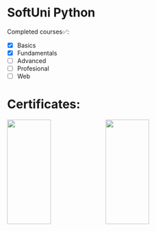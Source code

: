 # SoftUni Python

Completed courses✅:
- [x] Basics
- [x] Fundamentals
- [ ] Advanced
- [ ] Profesional
- [ ] Web

# Certificates:

<img align = "left" width = "45%" height = "25%" src="https://user-images.githubusercontent.com/106432651/199166288-a100291f-7c5c-427e-8ffa-5ed2d88355b5.png">
<img align = "left" width = "45%" height = "25%" src="https://user-images.githubusercontent.com/106432651/199166288-288a2bbb-7c5c-427e-8ffa-5ed2d88355b5.png">

